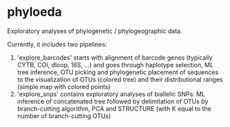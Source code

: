 # phyloeda
Exploratory analyses of phylogenetic / phylogeographic data.

Currently, it includes two pipelines:
1.  'explore_barcodes' starts with alignment of barcode genes (typically CYTB, COI, dloop, 16S, ...) and goes through haplotype selection, ML tree inference, OTU picking and phylogenetic placement of sequences to the visualization of OTUs (colored tree) and their distributional ranges (simple map with colored points)
2. 'explore_snps' contains exploratory analyses of biallelic SNPs: ML inference of concatenated tree followed by delimitation of OTUs by branch-cutting algorithm, PCA and STRUCTURE (with K equal to the number of branch-cutting OTUs) 
